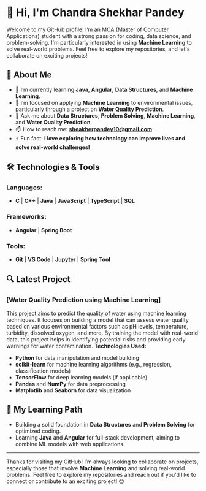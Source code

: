 # 👋 Hi, I'm Chandra Shekhar Pandey

Welcome to my GitHub profile! I’m an MCA (Master of Computer Applications) student with a strong passion for coding, data science, and problem-solving. I'm particularly interested in using **Machine Learning** to solve real-world problems. Feel free to explore my repositories, and let's collaborate on exciting projects!

## 🚀 About Me
- 🌱 I’m currently learning **Java**, **Angular**, **Data Structures**, and **Machine Learning**.
- 🔭 I’m focused on applying **Machine Learning** to environmental issues, particularly through a project on **Water Quality Prediction**.
- 💬 Ask me about **Data Structures**, **Problem Solving**, **Machine Learning**, and **Water Quality Prediction**.
- 📫 How to reach me: **sheakherpandey10@gmail.com**.
- ⚡ Fun fact: **I love exploring how technology can improve lives and solve real-world challenges!**

## 🛠️ Technologies & Tools

### Languages:
- **C** | **C++** | **Java** | **JavaScript** | **TypeScript** | **SQL**

### Frameworks:
- **Angular** | **Spring Boot**

### Tools:
- **Git** | **VS Code** | **Jupyter** | **Spring Tool**

## 🔍 Latest Project

### [Water Quality Prediction using Machine Learning]
This project aims to predict the quality of water using machine learning techniques. It focuses on building a model that can assess water quality based on various environmental factors such as pH levels, temperature, turbidity, dissolved oxygen, and more. By training the model with real-world data, this project helps in identifying potential risks and providing early warnings for water contamination.
**Technologies Used:**
- **Python** for data manipulation and model building
- **scikit-learn** for machine learning algorithms (e.g., regression, classification models)
- **TensorFlow** for deep learning models (if applicable)
- **Pandas** and **NumPy** for data preprocessing
- **Matplotlib** and **Seaborn** for data visualization



## 🌱 My Learning Path
- Building a solid foundation in **Data Structures** and **Problem Solving** for optimized coding.
- Learning **Java** and **Angular** for full-stack development, aiming to combine ML models with web applications.

---

Thanks for visiting my GitHub! I’m always looking to collaborate on projects, especially those that involve **Machine Learning** and solving real-world problems. Feel free to explore my repositories and reach out if you'd like to connect or contribute to an exciting project! 😊
